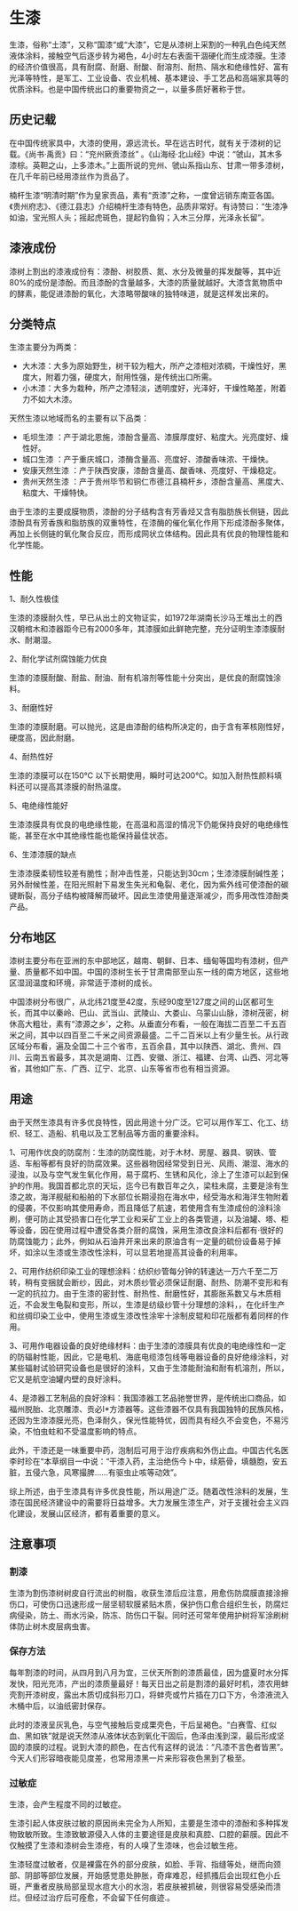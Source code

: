 # 生漆

生漆，俗称“土漆”，又称“国漆“或“大漆”，它是从漆树上采割的一种乳白色纯天然液体涂料，接触空气后逐步转为褐色，4小时左右表面干涸硬化而生成漆膜。生漆的经济价值很高，具有耐腐、耐磨、耐酸、耐溶剂、耐热、隔水和绝缘性好、富有光泽等特性，是军工、工业设备、农业机械、基本建设、手工艺品和高端家具等的优质涂料。也是中国传统出口的重要物资之一，以量多质好著称于世。

## 历史记载

在中国传统家具中，大漆的使用，源远流长。早在远古时代，就有关于漆树的记载。《尚书·禹贡》曰：“兖州厥贡漆丝” 。《山海经·北山经》中说：“虢山，其木多漆棕。英靼之山，上多漆木。”上面所说的兖州、虢山系指山东、甘肃一带多漆树，在几千年前已经用漆丝作为贡品了。

楠杆生漆“明清时期”作为皇家贡品，素有“贡漆”之称，一度曾远销东南亚各国。《贵州府志》、《德江县志》介绍楠杆生漆有特色，品质非常好。有诗赞曰：“生漆净如油，宝光照人头；摇起虎斑色，提起钓鱼钩；入木三分厚，光泽永长留”。

## 漆液成份

漆树上割出的漆液成份有：漆酚、树胶质、氮、水分及微量的挥发酸等，其中近80%的成份是漆酚。而且漆酚的含量越多，大漆的质量就越好。大漆含氮物质中的酵素，能促进漆酚的氧化，大漆略带酸味的独特味道，就是这样发出来的。

## 分类特点

生漆主要分为两类：

- 大木漆：大多为原始野生，树干较为粗大，所产之漆相对浓稠，干燥性好，黑度大，附着力强，硬度大，耐用性强，是传统出口所需。
- 小木漆：大多为栽种，所产之漆轻淡，透明度好，光泽好，干燥性略差，附着力不如大木漆。

天然生漆以地域而名的主要有以下品类：

- 毛坝生漆 ：产于湖北恩施，漆酚含量高、漆膜厚度好、粘度大。光亮度好、燥性好。
- 城口生漆 ：产于重庆城口，漆酶含量高、亮度好、漆酸香味浓、干燥快。
- 安康天然生漆 ：产于陕西安康，漆酚含量高、酸香味、亮度好、干燥稳定。
- 贵州天然生漆 ：产于贵州毕节和铜仁市德江县楠杆乡，漆酚含量高、黑度大、粘度大、干燥特快。

由于生漆的主要成膜物质，漆酚的分子结构含有芳香烃又含有脂肪族长侧链，因此漆酚具有芳香族和脂肪族的双重特性，在漆酶的催化氧化作用下形成漆酚多聚体，再加上长侧链的氧化聚合反应，而形成网状立体结构。因此具有优良的物理性能和化学性能。

## 性能

1、耐久性极佳

生漆的漆膜耐久性，早已从出土的文物证实，如1972年湖南长沙马王堆出土的西汉朝棺木和漆器距今已有2000多年，其漆膜如此鲜艳完整，充分证明生漆漆膜耐水、耐潮湿。

2、耐化学试剂腐蚀能力优良

生漆的漆膜耐酸、耐盐、耐油、耐有机溶剂等性能十分突出，是优良的耐腐蚀涂料。

3、耐磨性好

生漆的漆膜耐磨。可以抛光，这是由漆酚的结构所决定的，由于含有苯核刚性好，硬度高，因此耐磨。

4、耐热性好

生漆的漆膜可以在150℃ 以下长期使用，瞬时可达200℃。如加入耐热性颜料填料还可以提高其漆膜的耐热温度。

5、电绝缘性能好

生漆漆膜具有优良的电绝缘性能，在高温和高湿的情况下仍能保持良好的电绝缘性能，甚至在水中其绝缘性能也能保持最佳状态。

6、生漆漆膜的缺点

生漆漆膜柔韧性较差有脆性；耐冲击性差，只能达到30cm；生漆漆膜耐碱性差；另外耐候性差，在阳光照射下易发生失光和龟裂、老化，因为紫外线可使漆酚的碳键断裂，高分子结构被降解而破坏。因此生漆使用量逐渐减少，而多用改性漆酚类产品。

## 分布地区

漆树主要分布在亚洲的东中部地区，越南、朝鲜、日本、缅甸等国均有漆树，但产量、质量都不如中国。中国的漆树生长于甘肃南部至山东一线的南方地区，这些地区湿润温度和环境，非常适于漆树的成长。

中国漆树分布很广，从北纬21度至42度，东经90度至127度之间的山区都可生长，而其中以秦岭、巴山、武当山、武陵山、大娄山、乌蒙山山脉，漆树茂密，树休高大粗壮，素有“漆源之乡’，之称。从垂直分布看，一般在海拔二百至二千五百米之间，其中以四百至二千米之间资源最盛。二千二百米以上有少量生长。从行政区域分布看，遍及全国二十三个省市，五百余县，其中以陕西、湖北、贵州、四川、云南五省最多，其次是湖南、江西、安徽、浙江、福建、台湾、山西、河北等省，其他如广东、广西、辽宁、北京、山东等省市也有相当资源。

## 用途

由于天然生漆具有许多优良特性，因此用途十分广泛。它可以用作军工、化工、纺织、轻工、造船、机电以及工艺制品等方面的重要涂料。

1、可用作优良的防腐剂：生漆的防腐性能，对于木材、房屋、器具、钢铁、管适、车船等都有良好的防腐效果。这些器物因经常受到日光、风雨、潮湿、海水的浸浊，以及与空气发生氧化作用，易于腐朽、生锈和风化，涂上了生漆可以起到保护的作用。我国首都北京的天坛，迄今已有数百年之久，梁柱未腐，主要是涂有生漆之故，海洋舰艇和船舶的下水部位长期浸抱在海水中，经受海水和海洋生物附着的侵袭，不仅影响其使用寿命，而且降低了航速，若使用含有生漆成份的涂料涂刷，便可防止其受损害口在化学工业和采矿工业上的各类管道，以及油罐、塔、柜等设备，因在使用过程中遭受各类介厨的腐蚀，采用生漆改良涂料后都有·很好的防腐蚀能力；此外，例如从石油井开来出来的原油含有一定量的硫份设备易于掉坏，如涂以生漆或生漆改性涂料，可以显若地提高其设备的利用率。

2、可用作纺织印染工业的理想涂料：纺织纱管每分钟的转速达一万六千至二万转，稍有变捆就会断纱，因此，对木质纱管必须保证耐磨、耐热、防潮不变形和有一定的抗拉力。由于生漆的密封性、耐热性、耐磨性好，其膨胀系数又与木质相近，不会发生龟裂和变形，所以，生漆是纺级纱管十分理想的涂料，，在化纤生产和丝绸印染工业中，使用生漆或生漆改性涂牢十涂制皮辊和印花版都有着同样的作用。

3、可用作电器设备的良好绝缘材料：由于生漆的漆膜具有优良的电绝缘性和一定的防辐射性能，因此，它是电机、海底电缆漆包线等电器设备的良好绝缘涂料，对某些辐射试验研究设备也是很好的涂料，又由于生漆能耐油和耐有机溶剂，所以，它又是航空油罐内壁的良好涂料。

4、是漆器工艺制品的良好涂料：我国漆器工艺品驰誉世界，是传统出口商品，如福州脱胎、北京雕漆、贡必I*方漆器等。这些漆器不仅具有我国独特的民族风格，还因为生漆漆膜光亮，色泽耐久，保光性能特优，因而具有经久不会变色，不易污染，不怕虫蛀和不受温度影响的特点。

此外，干漆还是一味重要中药，泡制后可用于治疗疾病和外伤止血。中国古代名医李时珍在“本草纲目一中说：“干漆入药，主治绝伤今卜中，续筋骨，填髓胞，安五脏，五侵六急，风寒撮脾……有驱虫止咳等动效”。

综上所述，由于生漆具有许多优良性能，所以用途广泛。随着改性涂料的发展，生漆在国民经济建设中的需要将日益增多。大力发展生漆生产，对于支援社会主义四化建设，发展山区经济，都有着重要的意义。

## 注意事项

### 割漆

生漆为割伤漆树树皮自行流出的树脂，收获生漆后应注意，用愈伤防腐膜直接涂擦伤口，可使伤口迅速形成一层坚韧软膜紧贴木质，保护伤口愈合组织生长，防腐烂病侵染，防土、雨水污染，防冻、防伤口干裂。同时还可常年使用护树将军涂刷树体防止树木皮层病虫害。

### 保存方法

每年割漆的时间，从四月到八月为宜，三伏天所割的漆质最佳，因为盛夏时水分挥发快，阳光充沛，产出的漆质量最好！每天日出之前是割漆的最好时机，漆农用蚌壳割开漆树皮，露出木质切成斜形刀口，将蚌壳或竹片插在刀口下方，令漆液流入木桶中后，以油纸密封保存。

此时的漆液呈灰乳色，与空气接触后变成栗壳色，干后呈褐色。“白赛雪、红似血、黑如铁”就是说天然漆从液体状态到氧化干固后，色泽由浅到深，最后形成坚固的漆膜的过程。说到大漆的颜色，在古代有这样的说法：“凡漆不言色者皆黑”。今天人们形容暗夜能见度差，也常用漆黑一片来形容夜色黑到了极至。

### 过敏症

生漆，会产生程度不同的过敏症。

生漆引起人体皮肤过敏的原因尚未完全为人所知，主要是生漆中的漆酚和多种挥发物致敏所致。生漆致敏源侵入人体的主要途径是皮肤和真腔、口腔的薪膜。因此不仅触摸了生漆和漆树会生漆疮，有的人嗅了生漆味，也会过敏生疮。

生漆轻度过敏者，仅是裸露在外的部分皮肤，如脸、手背、指缝等处，继而向颈部、阴部等部位发展，开始感觉患处肿胀，奇痒难忍，经抓搔后会出现红色小丘斑，严重者皮肤局部呈现水痘大小的水泡，若皮肤被抓破，则很容易受感染而溃烂。但经过治疗后可痊愈，不会留下任何痕迹.。